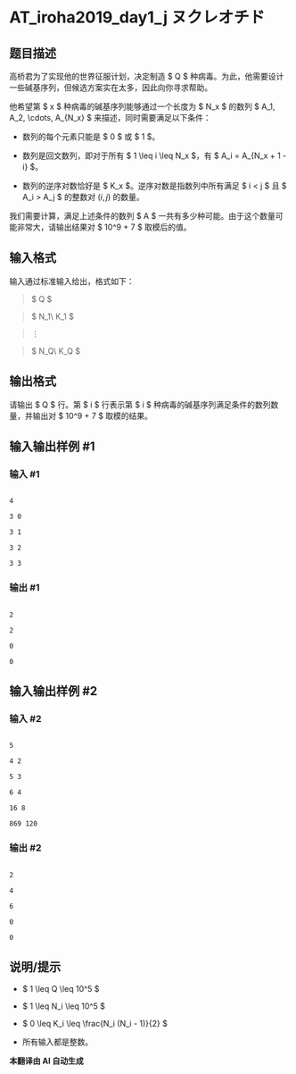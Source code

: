 # AT_iroha2019_day1_j ヌクレオチド

## 题目描述

高桥君为了实现他的世界征服计划，决定制造 $ Q $ 种病毒。为此，他需要设计一些碱基序列，但候选方案实在太多，因此向你寻求帮助。

他希望第 $ x $ 种病毒的碱基序列能够通过一个长度为 $ N_x $ 的数列 $ A_1, A_2, \cdots, A_{N_x} $ 来描述，同时需要满足以下条件：

- 数列的每个元素只能是 $ 0 $ 或 $ 1 $。
- 数列是回文数列，即对于所有 $ 1 \leq i \leq N_x $，有 $ A_i = A_{N_x + 1 - i} $。
- 数列的逆序对数恰好是 $ K_x $。逆序对数是指数列中所有满足 $ i < j $ 且 $ A_i > A_j $ 的整数对 $(i, j)$ 的数量。

我们需要计算，满足上述条件的数列 $ A $ 一共有多少种可能。由于这个数量可能非常大，请输出结果对 $ 10^9 + 7 $ 取模后的值。

## 输入格式

输入通过标准输入给出，格式如下：

> $ Q $  
> $ N_1\ K_1 $  
> $\vdots$  
> $ N_Q\ K_Q $

## 输出格式

请输出 $ Q $ 行。第 $ i $ 行表示第 $ i $ 种病毒的碱基序列满足条件的数列数量，并输出对 $ 10^9 + 7 $ 取模的结果。

## 输入输出样例 #1

### 输入 #1

```
4
3 0
3 1
3 2
3 3
```

### 输出 #1

```
2
2
0
0
```

## 输入输出样例 #2

### 输入 #2

```
5
4 2
5 3
6 4
16 8
869 120
```

### 输出 #2

```
2
4
6
0
0
```

## 说明/提示

- $ 1 \leq Q \leq 10^5 $
- $ 1 \leq N_i \leq 10^5 $
- $ 0 \leq K_i \leq \frac{N_i (N_i - 1)}{2} $
- 所有输入都是整数。

 **本翻译由 AI 自动生成**